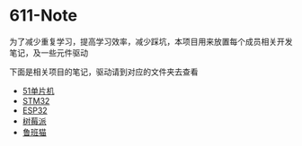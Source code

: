 # 611-Note

为了减少重复学习，提高学习效率，减少踩坑，本项目用来放置每个成员相关开发笔记，及一些元件驱动

下面是相关项目的笔记，驱动请到对应的文件夹去查看

- [51单片机](51单片机/笔记列表.md)
- [STM32](STM32/笔记列表.md)
- [ESP32](ESP32/笔记列表.md)
- [树莓派](树莓派/笔记列表.md)
- [鲁班猫](鲁班猫/笔记列表.md)
